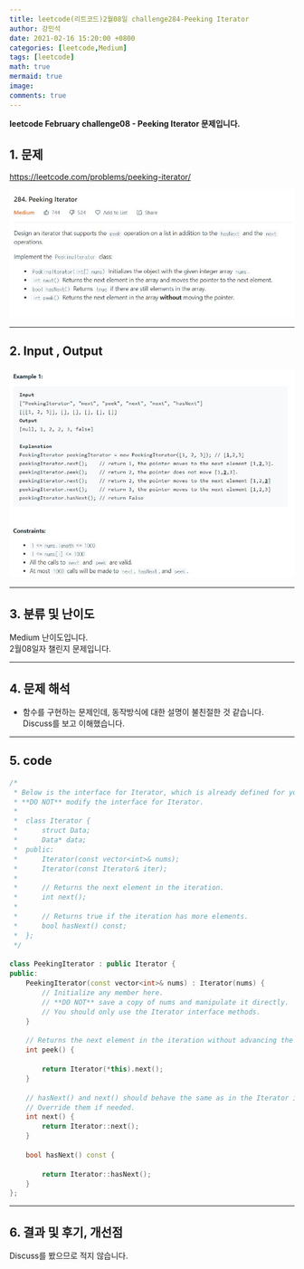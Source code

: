 ```yaml
---
title: leetcode(리트코드)2월08일 challenge284-Peeking Iterator
author: 강민석
date: 2021-02-16 15:20:00 +0800
categories: [leetcode,Medium]
tags: [leetcode]
math: true
mermaid: true
image: 
comments: true
---
```


**leetcode February challenge08 - Peeking Iterator 문제입니다.**

## 1. 문제
<https://leetcode.com/problems/peeking-iterator/>  

![](/assets/img/sample/leetcode/284/Problem.JPG)  

-----  

## 2. Input , Output

![](/assets/img/sample/leetcode/284/input.JPG)  

-----  

## 3. 분류 및 난이도

Medium 난이도입니다.  
2월08일자 챌린지 문제입니다. 

-----  

## 4. 문제 해석

- 함수를 구현하는 문제인데, 동작방식에 대한 설명이 불친절한 것 같습니다. Discuss를 보고 이해했습니다.

-----  

## 5. code

```c++
/*
 * Below is the interface for Iterator, which is already defined for you.
 * **DO NOT** modify the interface for Iterator.
 *
 *  class Iterator {
 *		struct Data;
 * 		Data* data;
 *  public:
 *		Iterator(const vector<int>& nums);
 * 		Iterator(const Iterator& iter);
 *
 * 		// Returns the next element in the iteration.
 *		int next();
 *
 *		// Returns true if the iteration has more elements.
 *		bool hasNext() const;
 *	};
 */

class PeekingIterator : public Iterator {
public:
	PeekingIterator(const vector<int>& nums) : Iterator(nums) {
	    // Initialize any member here.
	    // **DO NOT** save a copy of nums and manipulate it directly.
	    // You should only use the Iterator interface methods.
	}
	
    // Returns the next element in the iteration without advancing the iterator.
	int peek() {
        
        return Iterator(*this).next();
	}
	
	// hasNext() and next() should behave the same as in the Iterator interface.
	// Override them if needed.
	int next() {
        return Iterator::next();
	}
	
	bool hasNext() const {
	    
        return Iterator::hasNext();
	}
};
```


-----

## 6. 결과 및 후기, 개선점
  
Discuss를 봤으므로 적지 않습니다.  


